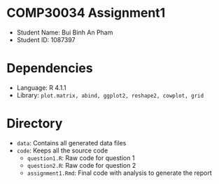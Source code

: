 # COMP30034 Assignment1
- Student Name: Bui Binh An Pham
- Student ID: 1087397

# Dependencies
- Language: R 4.1.1
- Library: `plot.matrix, abind, ggplot2, reshape2, cowplot, grid`

# Directory
- `data`: Contains all generated data files
- `code`: Keeps all the source code
    - `question1.R`: Raw code for question 1
    - `question2.R`: Raw code for question 2
    - `assignment1.Rmd`: Final code with analysis to generate the report
